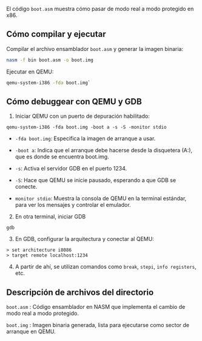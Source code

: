 El código `boot.asm` muestra cómo pasar de modo real a modo protegido en x86.


##  Cómo compilar y ejecutar

Compilar el archivo ensamblador `boot.asm` y generar la imagen binaria:

``` bash
nasm -f bin boot.asm -o boot.img

```
Ejecutar en QEMU:

``` bash
qemu-system-i386 -fda boot.img`
```

##  Cómo debuggear con QEMU y GDB

1.  Iniciar QEMU con un puerto de depuración habilitado:
   
```
qemu-system-i386 -fda boot.img -boot a -s -S -monitor stdio

```

-   `-fda boot.img`: Especifica la imagen de arranque a usar.

-   `-boot a`: Indica que el arranque debe hacerse desde la disquetera (A:), que es donde se encuentra boot.img.

-   `-s`: Activa el servidor GDB en el puerto 1234.

-   `-S`: Hace que QEMU se inicie pausado, esperando a que GDB se conecte.

-   `monitor stdio`: Muestra la consola de QEMU en la terminal estándar, para ver los mensajes y controlar el emulador.
    

2.  En otra terminal, iniciar GDB
    
```
gdb
```

3.  En GDB, configurar la arquitectura y conectar al QEMU:

``` 
> set architecture i8086
> target remote localhost:1234
```

4.  A partir de ahí, se utilizan comandos como `break`, `stepi`, `info registers`, etc.
    



##  Descripción de archivos del directorio

`boot.asm` : Código ensamblador en NASM que implementa el cambio de modo real a modo protegido.

`boot.img` : Imagen binaria generada, lista para ejecutarse como sector de arranque en QEMU.
